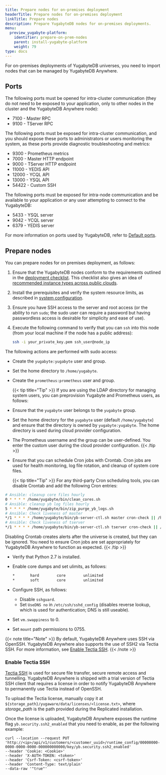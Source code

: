 ```yaml
---
title: Prepare nodes for on-premises deployment
headerTitle: Prepare nodes for on-premises deployment
linkTitle: Prepare nodes
description: Prepare YugabyteDB nodes for on-premises deployments.
menu:
  preview_yugabyte-platform:
    identifier: prepare-on-prem-nodes
    parent: install-yugabyte-platform
    weight: 79
type: docs
---
```


For on-premises deployments of YugabyteDB universes, you need to import nodes that can be managed by YugabyteDB Anywhere.

## Ports

The following ports must be opened for intra-cluster communication (they do not need to be exposed to your application, only to other nodes in the cluster and the YugabyteDB Anywhere node):

* 7100 - Master RPC
* 9100 - TServer RPC

The following ports must be exposed for intra-cluster communication, and you should expose these ports to administrators or users monitoring the system, as these ports provide diagnostic troubleshooting and metrics:

* 9300 - Prometheus metrics
* 7000 - Master HTTP endpoint
* 9000 - TServer HTTP endpoint
* 11000 - YEDIS API
* 12000 - YCQL API
* 13000 - YSQL API
* 54422 - Custom SSH

The following ports must be exposed for intra-node communication and be available to your application or any user attempting to connect to the YugabyteDB:

* 5433 - YSQL server
* 9042 - YCQL server
* 6379 - YEDIS server

For more information on ports used by YugabyteDB, refer to [Default ports](../../../reference/configuration/default-ports).

## Prepare nodes

You can prepare nodes for on premises deployment, as follows:

1. Ensure that the YugabyteDB nodes conform to the requirements outlined in the [deployment checklist](/preview/deploy/checklist/). This checklist also gives an idea of [recommended instance types across public clouds](/preview/deploy/checklist/#running-on-public-clouds).
1. Install the prerequisites and verify the system resource limits, as described in [system configuration](/preview/deploy/manual-deployment/system-config).
1. Ensure you have SSH access to the server and root access (or the ability to run `sudo`; the sudo user can require a password but having passwordless access is desirable for simplicity and ease of use).
1. Execute the following command to verify that you can `ssh` into this node (from your local machine if the node has a public address):

    ```sh
    ssh -i your_private_key.pem ssh_user@node_ip
    ```

The following actions are performed with sudo access:

* Create the `yugabyte:yugabyte` user and group.
* Set the home directory to `/home/yugabyte`.
* Create the `prometheus:prometheus` user and group.

  {{< tip title="Tip" >}}
If you are using the LDAP directory for managing system users, you can preprovision Yugabyte and Prometheus users, as follows:

* Ensure that the `yugabyte` user belongs to the `yugabyte` group.

* Set the home directory for the `yugabyte` user (default `/home/yugabyte`) and ensure that the directory is owned by `yugabyte:yugabyte`. The home directory is used during cloud provider configuration.

* The Prometheus username and the group can be user-defined. You enter the custom user during the cloud provider configuration.
  {{< /tip >}}

* Ensure that you can schedule Cron jobs with Crontab. Cron jobs are used for health monitoring, log file rotation, and cleanup of system core files.

  {{< tip title="Tip" >}}
For any third-party Cron scheduling tools, you can disable Crontab and add the following Cron entries:

```sh
# Ansible: cleanup core files hourly
0 * * * * /home/yugabyte/bin/clean_cores.sh
# Ansible: cleanup yb log files hourly
5 * * * * /home/yugabyte/bin/zip_purge_yb_logs.sh
# Ansible: Check liveness of master
*/1 * * * * /home/yugabyte/bin/yb-server-ctl.sh master cron-check || /home/yugabyte/bin/yb-server-ctl.sh master start
# Ansible: Check liveness of tserver
*/1 * * * * /home/yugabyte/bin/yb-server-ctl.sh tserver cron-check || /home/yugabyte/bin/yb-server-ctl.sh tserver start
```

Disabling Crontab creates alerts after the universe is created, but they can be ignored. You need to ensure Cron jobs are set appropriately for YugabyteDB Anywhere to function as expected.
  {{< /tip >}}

* Verify that Python 2.7 is installed.
* Enable core dumps and set ulimits, as follows:

    ```sh
    *       hard        core        unlimited
    *       soft        core        unlimited
    ```

* Configure SSH, as follows:

  * Disable `sshguard`.
  * Set `UseDNS no` in `/etc/ssh/sshd_config` (disables reverse lookup, which is used for authentication; DNS is still useable).

* Set `vm.swappiness` to 0.
* Set `mount` path permissions to 0755.

{{< note title="Note" >}}
By default, YugabyteDB Anywhere uses SSH via OpenSSH. YugabyteDB Anywhere also supports the use of SSH2 via Tectia SSH. For more information, see [Enable Tectia SSH](#enable-tectia-ssh).
{{< /note >}}

### Enable Tectia SSH

[Tectia SSH](https://www.ssh.com/products/tectia-ssh/) is used for secure file transfer, secure remote access and tunnelling. YugabyteDB Anywhere is shipped with a trial version of Tectia SSH client that requires a license in order to notify YugabyteDB Anywhere to permanently use Tectia instead of OpenSSH.

To upload the Tectia license, manually copy it at `${storage_path}/yugaware/data/licenses/<license.txt>`, where *storage_path* is the path provided during the Replicated installation.

Once the license is uploaded, YugabyteDB Anywhere exposes the runtime flag `yb.security.ssh2_enabled` that you need to enable, as per the following example:

```shell
curl --location --request PUT 'http://<ip>/api/v1/customers/<customer_uuid>/runtime_config/00000000-0000-0000-0000-000000000000/key/yb.security.ssh2_enabled'
--header 'Cookie: <Cookie>'
--header 'X-AUTH-TOKEN: <token>'
--header 'Csrf-Token: <csrf-token>'
--header 'Content-Type: text/plain'
--data-raw '"true"'
```